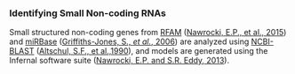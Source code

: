 ### Identifying Small Non-coding RNAs

Small structured non-coding genes from [RFAM](https://rfam.org/) ([Nawrocki, E.P., et al., 2015](https://pubmed.ncbi.nlm.nih.gov/25392425/)) and [miRBase](https://www.mirbase.org/) ([Griffiths-Jones, S., *et al.*, 2006](https://pubmed.ncbi.nlm.nih.gov/16381832/)) are analyzed using [NCBI-BLAST](https://blast.ncbi.nlm.nih.gov/Blast.cgi) ([Altschul, S.F., et al.,1990](https://pubmed.ncbi.nlm.nih.gov/2231712/)), and models are generated using the Infernal software suite ([Nawrocki, E.P. and S.R. Eddy, 2013](https://academic.oup.com/bioinformatics/article/29/22/2933/316439)).
